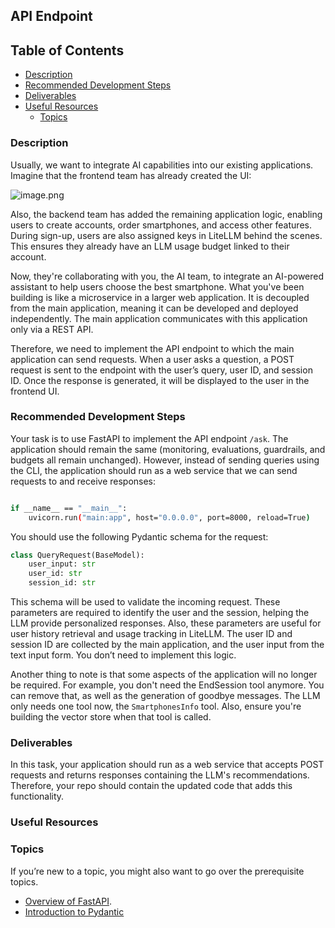 ## **API Endpoint**

## **Table of Contents**

- [Description](#description)
- [Recommended Development Steps](#recommended-development-steps)
- [Deliverables](#deliverables)
- [Useful Resources](#useful-resources)
    - [Topics](#topics)

### **Description**

Usually, we want to integrate AI capabilities into our existing applications. Imagine that the frontend team has already created the UI:

![image.png](attachment:e03795a5-9d42-4373-becc-5ed4065ea295:0fab2078-4a00-4957-ba91-3e42a19140c6.png)

Also, the backend team has added the remaining application logic, enabling users to create accounts, order smartphones, and access other features. During sign-up, users are also assigned keys in LiteLLM behind the scenes. This ensures they already have an LLM usage budget linked to their account.

Now, they're collaborating with you, the AI team, to integrate an AI-powered assistant to help users choose the best smartphone. What you've been building is like a microservice in a larger web application. It is decoupled from the main application, meaning it can be developed and deployed independently. The main application communicates with this application only via a REST API.

Therefore, we need to implement the API endpoint to which the main application can send requests. When a user asks a question, a POST request is sent to the endpoint with the user’s query, user ID, and session ID. Once the response is generated, it will be displayed to the user in the frontend UI.

### **Recommended Development Steps**

Your task is to use FastAPI to implement the API endpoint `/ask`. The application should remain the same (monitoring, evaluations, guardrails, and budgets all remain unchanged). However, instead of sending queries using the CLI, the application should run as a web service that we can send requests to and receive responses:

```bash

if __name__ == "__main__":
    uvicorn.run("main:app", host="0.0.0.0", port=8000, reload=True)
```

You should use the following Pydantic schema for the request:

```python
class QueryRequest(BaseModel):
    user_input: str
    user_id: str
    session_id: str
```

This schema will be used to validate the incoming request. These parameters are required to identify the user and the session, helping the LLM provide personalized responses. Also, these parameters are useful for user history retrieval and usage tracking in LiteLLM. The user ID and session ID are collected by the main application, and the user input from the text input form. You don’t need to implement this logic.

Another thing to note is that some aspects of the application will no longer be required. For example, you don't need the EndSession tool anymore. You can remove that, as well as the generation of goodbye messages. The LLM only needs one tool now, the `SmartphonesInfo` tool. Also, ensure you're building the vector store when that tool is called.

### **Deliverables**

In this task, your application should run as a web service that accepts POST requests and returns responses containing the LLM's recommendations. Therefore, your repo should contain the updated code that adds this functionality.

### **Useful Resources**

### **Topics**

If you’re new to a topic, you might also want to go over the prerequisite topics.

- [Overview of FastAPI](https://hyperskill.org/learn/step/52311).
- [Introduction to Pydantic](https://hyperskill.org/learn/step/52212)
